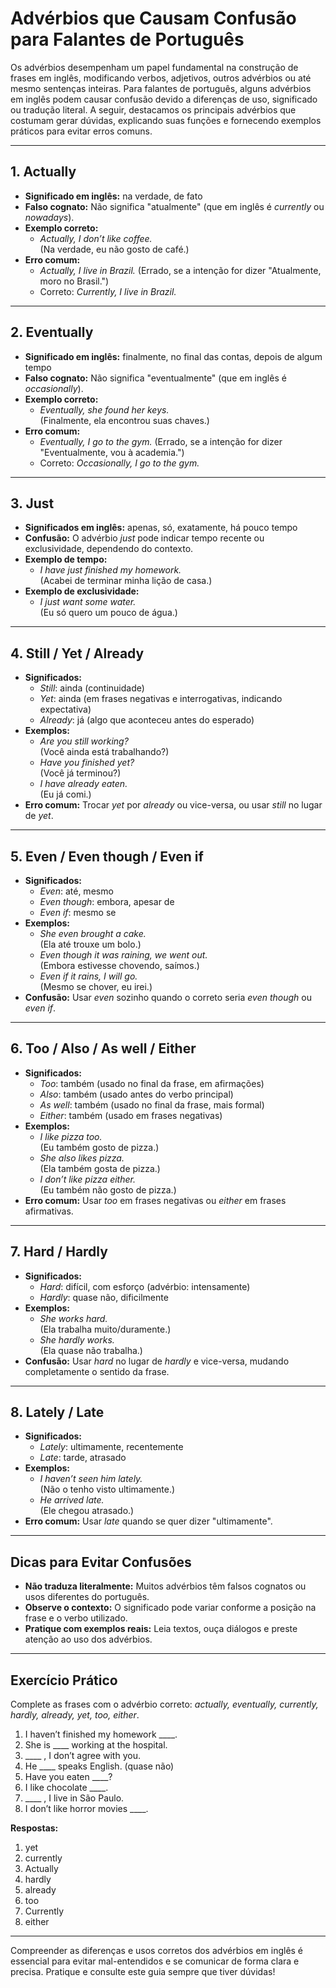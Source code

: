 
# Advérbios que Causam Confusão para Falantes de Português

Os advérbios desempenham um papel fundamental na construção de frases em inglês, modificando verbos, adjetivos, outros advérbios ou até mesmo sentenças inteiras. Para falantes de português, alguns advérbios em inglês podem causar confusão devido a diferenças de uso, significado ou tradução literal. A seguir, destacamos os principais advérbios que costumam gerar dúvidas, explicando suas funções e fornecendo exemplos práticos para evitar erros comuns.

---

## 1. **Actually**

- **Significado em inglês:** na verdade, de fato
- **Falso cognato:** Não significa "atualmente" (que em inglês é *currently* ou *nowadays*).
- **Exemplo correto:**  
  - *Actually, I don’t like coffee.*  
    (Na verdade, eu não gosto de café.)
- **Erro comum:**  
  - *Actually, I live in Brazil.* (Errado, se a intenção for dizer "Atualmente, moro no Brasil.")
  - Correto: *Currently, I live in Brazil.*

---

## 2. **Eventually**

- **Significado em inglês:** finalmente, no final das contas, depois de algum tempo
- **Falso cognato:** Não significa "eventualmente" (que em inglês é *occasionally*).
- **Exemplo correto:**  
  - *Eventually, she found her keys.*  
    (Finalmente, ela encontrou suas chaves.)
- **Erro comum:**  
  - *Eventually, I go to the gym.* (Errado, se a intenção for dizer "Eventualmente, vou à academia.")
  - Correto: *Occasionally, I go to the gym.*

---

## 3. **Just**

- **Significados em inglês:** apenas, só, exatamente, há pouco tempo
- **Confusão:** O advérbio *just* pode indicar tempo recente ou exclusividade, dependendo do contexto.
- **Exemplo de tempo:**  
  - *I have just finished my homework.*  
    (Acabei de terminar minha lição de casa.)
- **Exemplo de exclusividade:**  
  - *I just want some water.*  
    (Eu só quero um pouco de água.)

---

## 4. **Still / Yet / Already**

- **Significados:**
  - *Still*: ainda (continuidade)
  - *Yet*: ainda (em frases negativas e interrogativas, indicando expectativa)
  - *Already*: já (algo que aconteceu antes do esperado)
- **Exemplos:**
  - *Are you still working?*  
    (Você ainda está trabalhando?)
  - *Have you finished yet?*  
    (Você já terminou?)
  - *I have already eaten.*  
    (Eu já comi.)
- **Erro comum:** Trocar *yet* por *already* ou vice-versa, ou usar *still* no lugar de *yet*.

---

## 5. **Even / Even though / Even if**

- **Significados:**
  - *Even*: até, mesmo
  - *Even though*: embora, apesar de
  - *Even if*: mesmo se
- **Exemplos:**
  - *She even brought a cake.*  
    (Ela até trouxe um bolo.)
  - *Even though it was raining, we went out.*  
    (Embora estivesse chovendo, saímos.)
  - *Even if it rains, I will go.*  
    (Mesmo se chover, eu irei.)
- **Confusão:** Usar *even* sozinho quando o correto seria *even though* ou *even if*.

---

## 6. **Too / Also / As well / Either**

- **Significados:**
  - *Too*: também (usado no final da frase, em afirmações)
  - *Also*: também (usado antes do verbo principal)
  - *As well*: também (usado no final da frase, mais formal)
  - *Either*: também (usado em frases negativas)
- **Exemplos:**
  - *I like pizza too.*  
    (Eu também gosto de pizza.)
  - *She also likes pizza.*  
    (Ela também gosta de pizza.)
  - *I don’t like pizza either.*  
    (Eu também não gosto de pizza.)
- **Erro comum:** Usar *too* em frases negativas ou *either* em frases afirmativas.

---

## 7. **Hard / Hardly**

- **Significados:**
  - *Hard*: difícil, com esforço (advérbio: intensamente)
  - *Hardly*: quase não, dificilmente
- **Exemplos:**
  - *She works hard.*  
    (Ela trabalha muito/duramente.)
  - *She hardly works.*  
    (Ela quase não trabalha.)
- **Confusão:** Usar *hard* no lugar de *hardly* e vice-versa, mudando completamente o sentido da frase.

---

## 8. **Lately / Late**

- **Significados:**
  - *Lately*: ultimamente, recentemente
  - *Late*: tarde, atrasado
- **Exemplos:**
  - *I haven’t seen him lately.*  
    (Não o tenho visto ultimamente.)
  - *He arrived late.*  
    (Ele chegou atrasado.)
- **Erro comum:** Usar *late* quando se quer dizer "ultimamente".

---

## Dicas para Evitar Confusões

- **Não traduza literalmente:** Muitos advérbios têm falsos cognatos ou usos diferentes do português.
- **Observe o contexto:** O significado pode variar conforme a posição na frase e o verbo utilizado.
- **Pratique com exemplos reais:** Leia textos, ouça diálogos e preste atenção ao uso dos advérbios.

---

## Exercício Prático

Complete as frases com o advérbio correto: *actually, eventually, currently, hardly, already, yet, too, either*.

1. I haven’t finished my homework ____.
2. She is ____ working at the hospital.
3. ____ , I don’t agree with you.
4. He ____ speaks English. (quase não)
5. Have you eaten ____?
6. I like chocolate ____.
7. ____ , I live in São Paulo.
8. I don’t like horror movies ____.

**Respostas:**
1. yet
2. currently
3. Actually
4. hardly
5. already
6. too
7. Currently
8. either

---

Compreender as diferenças e usos corretos dos advérbios em inglês é essencial para evitar mal-entendidos e se comunicar de forma clara e precisa. Pratique e consulte este guia sempre que tiver dúvidas!
```
